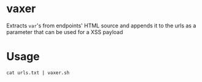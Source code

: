 # vaxer

Extracts `var`'s from endpoints' HTML source and appends it to the urls as a parameter that can be used for a XSS payload

# Usage

`cat urls.txt | vaxer.sh`
